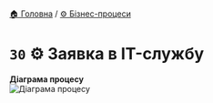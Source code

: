 ﻿[🏠 Головна](../../../README.MD) / [⚙️ Бізнес-процеси](../../README.MD) 

# `30` ⚙️ Заявка в IT-службу

**Діаграма процесу**  
![Діаграма процесу](./Pictures/ProcDiagram.png)